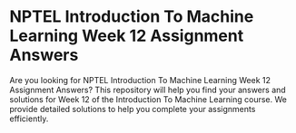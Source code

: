 # NPTEL Introduction To Machine Learning Week 12 Assignment Answers

Are you looking for NPTEL Introduction To Machine Learning Week 12 Assignment Answers? This repository will help you find your answers and solutions for Week 12 of the Introduction To Machine Learning course. We provide detailed solutions to help you complete your assignments efficiently.